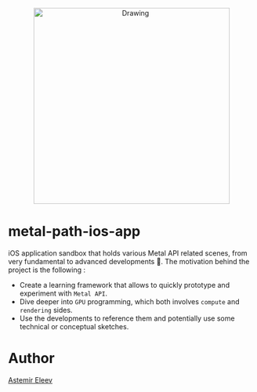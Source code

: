 <p align="center">
<img src="documentation-assets/metal2-logo" alt="Drawing" style="width: 400px;"/>
</p>

# metal-path-ios-app
iOS application sandbox that holds various Metal API related scenes, from very fundamental to advanced developments 🤖. The motivation behind the project is the following :

- Create a learning framework that allows to quickly prototype and experiment with `Metal API`.
- Dive deeper into `GPU` programming, which both involves `compute` and `rendering` sides. 
- Use the developments to reference them and potentially use some technical or conceptual sketches.

# Author 
[Astemir Eleev](https://github.com/jVirus)
